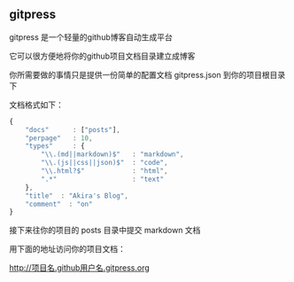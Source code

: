 ## gitpress

gitpress 是一个轻量的github博客自动生成平台

它可以很方便地将你的github项目文档目录建立成博客

你所需要做的事情只是提供一份简单的配置文档 gitpress.json 到你的项目根目录下

文档格式如下：

```js
{
	"docs"      : ["posts"],	
	"perpage"   : 10,
	"types"     : {
		"\\.(md||markdown)$"   : "markdown", 
		"\\.(js||css||json)$"  : "code",
		"\\.html?$"            : "html",
		".*"                   : "text"		
	},
	"title"  : "Akira's Blog",
	"comment"  : "on"
}
```

接下来往你的项目的 posts 目录中提交 markdown 文档

用下面的地址访问你的项目文档：

http://项目名.github用户名.gitpress.org